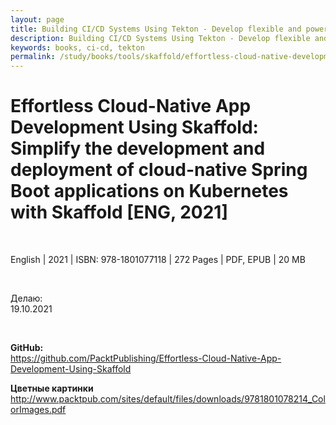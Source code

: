 ```yaml
---
layout: page
title: Building CI/CD Systems Using Tekton - Develop flexible and powerful CI/CD pipelines using Tekton Pipelines and Triggers
description: Building CI/CD Systems Using Tekton - Develop flexible and powerful CI/CD pipelines using Tekton Pipelines and Triggers
keywords: books, ci-cd, tekton
permalink: /study/books/tools/skaffold/effortless-cloud-native-development-skaffold/
---
```


# Effortless Cloud-Native App Development Using Skaffold: Simplify the development and deployment of cloud-native Spring Boot applications on Kubernetes with Skaffold [ENG, 2021]

<br/>

English | 2021 | ISBN: 978-1801077118 | 272 Pages | PDF, EPUB | 20 MB

<br/>

Делаю:  
19.10.2021

<br/>

**GitHub:**  
https://github.com/PacktPublishing/Effortless-Cloud-Native-App-Development-Using-Skaffold

**Цветные картинки**  
http://www.packtpub.com/sites/default/files/downloads/9781801078214_ColorImages.pdf
